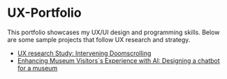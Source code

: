 # UX-Portfolio
This portfolio showcases my UX/UI design and programming skills. Below are some sample projects that follow UX research and strategy.
- [UX research Study: Intervening Doomscrolling](https://github.com/sahar119/UX-Portfolio/blob/main/Case%20Study%201/doom.md)
- [Enhancing Museum Visitors`s Experience with AI: Designing a chatbot for a museum](https://github.com/sahar119/UX-Portfolio/blob/main/Case%20Study%202/chatbot.md)
